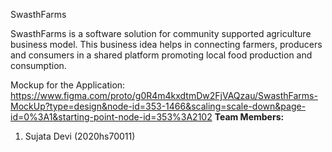 SwasthFarms

SwasthFarms is a software solution for community supported agriculture business model. This 
business idea helps in connecting farmers, producers and consumers in a shared platform
promoting local food production and consumption.



Mockup for the Application:
https://www.figma.com/proto/g0R4m4kxdtmDw2FjVAQzau/SwasthFarms-MockUp?type=design&node-id=353-1466&scaling=scale-down&page-id=0%3A1&starting-point-node-id=353%3A2102
**Team Members:**

1. Sujata Devi (2020hs70011)
